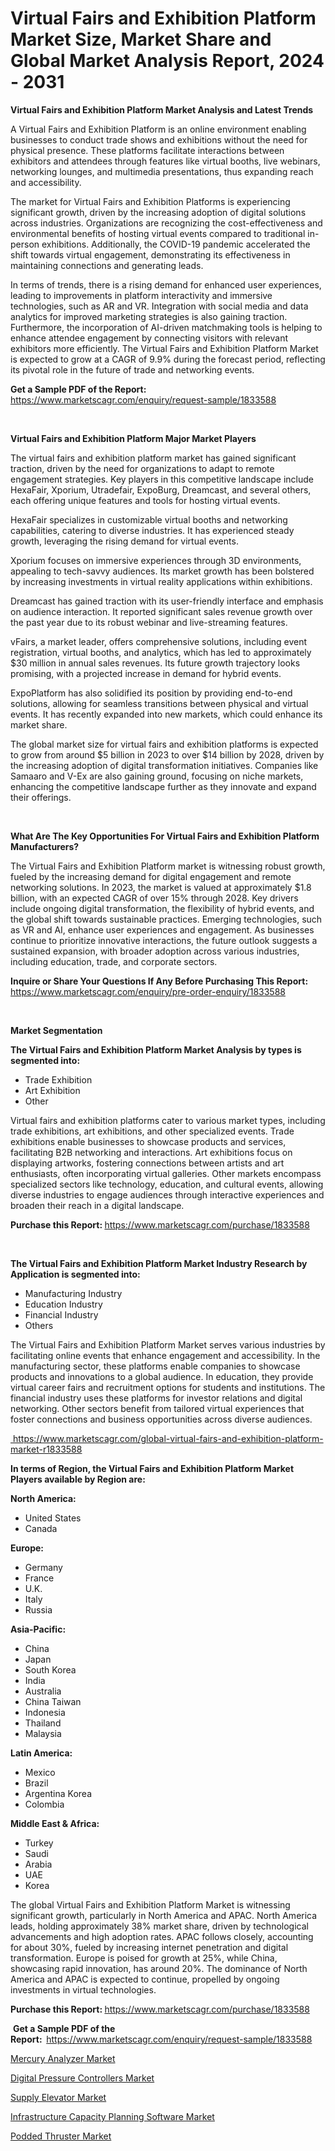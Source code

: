 <p><h1>Virtual Fairs and Exhibition Platform Market Size, Market Share and Global Market Analysis Report, 2024 - 2031</h1></p><p><strong>Virtual Fairs and Exhibition Platform Market Analysis and Latest Trends</strong></p>
<p><p>A Virtual Fairs and Exhibition Platform is an online environment enabling businesses to conduct trade shows and exhibitions without the need for physical presence. These platforms facilitate interactions between exhibitors and attendees through features like virtual booths, live webinars, networking lounges, and multimedia presentations, thus expanding reach and accessibility.</p><p>The market for Virtual Fairs and Exhibition Platforms is experiencing significant growth, driven by the increasing adoption of digital solutions across industries. Organizations are recognizing the cost-effectiveness and environmental benefits of hosting virtual events compared to traditional in-person exhibitions. Additionally, the COVID-19 pandemic accelerated the shift towards virtual engagement, demonstrating its effectiveness in maintaining connections and generating leads.</p><p>In terms of trends, there is a rising demand for enhanced user experiences, leading to improvements in platform interactivity and immersive technologies, such as AR and VR. Integration with social media and data analytics for improved marketing strategies is also gaining traction. Furthermore, the incorporation of AI-driven matchmaking tools is helping to enhance attendee engagement by connecting visitors with relevant exhibitors more efficiently. The Virtual Fairs and Exhibition Platform Market is expected to grow at a CAGR of 9.9% during the forecast period, reflecting its pivotal role in the future of trade and networking events.</p></p>
<p><strong>Get a Sample PDF of the Report:&nbsp;</strong> <a href="https://www.marketscagr.com/enquiry/request-sample/1833588?utm_campaign=1436&utm_medium=2&utm_source=Github&utm_content=ia&utm_term=19102024&utm_id=virtual-fairs-and-exhibition-platform">https://www.marketscagr.com/enquiry/request-sample/1833588</a></p>
<p>&nbsp;</p>
<p><strong>Virtual Fairs and Exhibition Platform Major Market Players</strong></p>
<p><p>The virtual fairs and exhibition platform market has gained significant traction, driven by the need for organizations to adapt to remote engagement strategies. Key players in this competitive landscape include HexaFair, Xporium, Utradefair, ExpoBurg, Dreamcast, and several others, each offering unique features and tools for hosting virtual events.</p><p>HexaFair specializes in customizable virtual booths and networking capabilities, catering to diverse industries. It has experienced steady growth, leveraging the rising demand for virtual events.</p><p>Xporium focuses on immersive experiences through 3D environments, appealing to tech-savvy audiences. Its market growth has been bolstered by increasing investments in virtual reality applications within exhibitions.</p><p>Dreamcast has gained traction with its user-friendly interface and emphasis on audience interaction. It reported significant sales revenue growth over the past year due to its robust webinar and live-streaming features.</p><p>vFairs, a market leader, offers comprehensive solutions, including event registration, virtual booths, and analytics, which has led to approximately $30 million in annual sales revenues. Its future growth trajectory looks promising, with a projected increase in demand for hybrid events.</p><p>ExpoPlatform has also solidified its position by providing end-to-end solutions, allowing for seamless transitions between physical and virtual events. It has recently expanded into new markets, which could enhance its market share.</p><p>The global market size for virtual fairs and exhibition platforms is expected to grow from around $5 billion in 2023 to over $14 billion by 2028, driven by the increasing adoption of digital transformation initiatives. Companies like Samaaro and V-Ex are also gaining ground, focusing on niche markets, enhancing the competitive landscape further as they innovate and expand their offerings.</p></p>
<p>&nbsp;</p>
<p><strong>What Are The Key Opportunities For Virtual Fairs and Exhibition Platform Manufacturers?</strong></p>
<p><p>The Virtual Fairs and Exhibition Platform market is witnessing robust growth, fueled by the increasing demand for digital engagement and remote networking solutions. In 2023, the market is valued at approximately $1.8 billion, with an expected CAGR of over 15% through 2028. Key drivers include ongoing digital transformation, the flexibility of hybrid events, and the global shift towards sustainable practices. Emerging technologies, such as VR and AI, enhance user experiences and engagement. As businesses continue to prioritize innovative interactions, the future outlook suggests a sustained expansion, with broader adoption across various industries, including education, trade, and corporate sectors.</p></p>
<p><strong>Inquire or Share Your Questions If Any Before Purchasing This Report:</strong> <a href="https://www.marketscagr.com/enquiry/pre-order-enquiry/1833588?utm_campaign=1436&utm_medium=2&utm_source=Github&utm_content=ia&utm_term=19102024&utm_id=virtual-fairs-and-exhibition-platform">https://www.marketscagr.com/enquiry/pre-order-enquiry/1833588</a></p>
<p>&nbsp;</p>
<p><strong>Market Segmentation</strong></p>
<p><strong>The Virtual Fairs and Exhibition Platform Market Analysis by types is segmented into:</strong></p>
<p><ul><li>Trade Exhibition</li><li>Art Exhibition</li><li>Other</li></ul></p>
<p><p>Virtual fairs and exhibition platforms cater to various market types, including trade exhibitions, art exhibitions, and other specialized events. Trade exhibitions enable businesses to showcase products and services, facilitating B2B networking and interactions. Art exhibitions focus on displaying artworks, fostering connections between artists and art enthusiasts, often incorporating virtual galleries. Other markets encompass specialized sectors like technology, education, and cultural events, allowing diverse industries to engage audiences through interactive experiences and broaden their reach in a digital landscape.</p></p>
<p><strong>Purchase this Report:&nbsp;</strong><a href="https://www.marketscagr.com/purchase/1833588?utm_campaign=1436&utm_medium=2&utm_source=Github&utm_content=ia&utm_term=19102024&utm_id=virtual-fairs-and-exhibition-platform">https://www.marketscagr.com/purchase/1833588</a></p>
<p>&nbsp;</p>
<p><strong>The Virtual Fairs and Exhibition Platform Market Industry Research by Application is segmented into:</strong></p>
<p><ul><li>Manufacturing Industry</li><li>Education Industry</li><li>Financial Industry</li><li>Others</li></ul></p>
<p><p>The Virtual Fairs and Exhibition Platform Market serves various industries by facilitating online events that enhance engagement and accessibility. In the manufacturing sector, these platforms enable companies to showcase products and innovations to a global audience. In education, they provide virtual career fairs and recruitment options for students and institutions. The financial industry uses these platforms for investor relations and digital networking. Other sectors benefit from tailored virtual experiences that foster connections and business opportunities across diverse audiences.</p></p>
<p><a href="https://www.marketscagr.com/global-virtual-fairs-and-exhibition-platform-market-r1833588?utm_campaign=1436&utm_medium=2&utm_source=Github&utm_content=ia&utm_term=19102024&utm_id=virtual-fairs-and-exhibition-platform">&nbsp;https://www.marketscagr.com/global-virtual-fairs-and-exhibition-platform-market-r1833588</a></p>
<p><strong>In terms of Region, the Virtual Fairs and Exhibition Platform Market Players available by Region are:</strong></p>
<p>
    <p> <strong> North America: </strong>
        <ul>
            <li>United States</li>
            <li>Canada</li>
        </ul>
        </p> 
    <p> <strong> Europe: </strong>
        <ul>
            <li>Germany</li>
            <li>France</li>
            <li>U.K.</li>
            <li>Italy</li>
            <li>Russia</li>
        </ul>
        </p> 
    <p> <strong> Asia-Pacific: </strong>
        <ul>
            <li>China</li>
            <li>Japan</li>
            <li>South Korea</li>
            <li>India</li>
            <li>Australia</li>
            <li>China Taiwan</li>
            <li>Indonesia</li>
            <li>Thailand</li>
            <li>Malaysia</li>
        </ul>
        </p> 
    <p> <strong> Latin America: </strong>
        <ul>
            <li>Mexico</li>
            <li>Brazil</li>
            <li>Argentina Korea</li>
            <li>Colombia</li>
        </ul>
        </p> 
    <p> <strong> Middle East & Africa: </strong>
        <ul>
            <li>Turkey</li>
            <li>Saudi</li>
            <li>Arabia</li>
            <li>UAE</li>
            <li>Korea</li>
        </ul>
    </p>
    </p>
<p><p>The global Virtual Fairs and Exhibition Platform Market is witnessing significant growth, particularly in North America and APAC. North America leads, holding approximately 38% market share, driven by technological advancements and high adoption rates. APAC follows closely, accounting for about 30%, fueled by increasing internet penetration and digital transformation. Europe is poised for growth at 25%, while China, showcasing rapid innovation, has around 20%. The dominance of North America and APAC is expected to continue, propelled by ongoing investments in virtual technologies.</p></p>
<p><strong>Purchase this Report: </strong><a href="https://www.marketscagr.com/purchase/1833588?utm_campaign=1436&utm_medium=2&utm_source=Github&utm_content=ia&utm_term=19102024&utm_id=virtual-fairs-and-exhibition-platform">https://www.marketscagr.com/purchase/1833588</a></p>
<p>&nbsp;<strong>Get a Sample PDF of the Report:&nbsp;&nbsp;</strong><a href="https://www.marketscagr.com/enquiry/request-sample/1833588?utm_campaign=1436&utm_medium=2&utm_source=Github&utm_content=ia&utm_term=19102024&utm_id=virtual-fairs-and-exhibition-platform">https://www.marketscagr.com/enquiry/request-sample/1833588</a></p>
<p><strong></strong></p>
<p><p><a href="https://issuu.com/reportprime-2/docs/mercury-analyzer-market-size-2030.p_c3dfb39ccc0b45?utm_campaign=1436&utm_medium=2&utm_source=Github&utm_content=ia&utm_term=19102024&utm_id=virtual-fairs-and-exhibition-platform">Mercury Analyzer Market</a></p><p><a href="https://issuu.com/reportprime-2/docs/digital-pressure-controllers-market_eebbf48325884e?utm_campaign=1436&utm_medium=2&utm_source=Github&utm_content=ia&utm_term=19102024&utm_id=virtual-fairs-and-exhibition-platform">Digital Pressure Controllers Market</a></p><p><a href="https://www.linkedin.com/pulse/supply-elevator-market-trends-focusing-insight-forecast-s2gkf?utm_campaign=1436&utm_medium=2&utm_source=Github&utm_content=ia&utm_term=19102024&utm_id=virtual-fairs-and-exhibition-platform">Supply Elevator Market</a></p><p><a href="https://github.com/ChiragRP21/Market-Research-Report-List-6/blob/main/infrastructure-capacity-planning-software-market.md?utm_campaign=1436&utm_medium=2&utm_source=Github&utm_content=ia&utm_term=19102024&utm_id=virtual-fairs-and-exhibition-platform">Infrastructure Capacity Planning Software Market</a></p><p><a href="https://www.linkedin.com/pulse/global-perspectives-podded-thruster-market-trends-challenges-zzw2f?utm_campaign=1436&utm_medium=2&utm_source=Github&utm_content=ia&utm_term=19102024&utm_id=virtual-fairs-and-exhibition-platform">Podded Thruster Market</a></p></p>